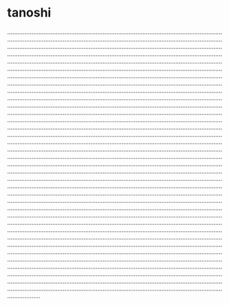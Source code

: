 # tanoshi
...................................................................................................................................................................................................................................................................................................................................................................................................................................................................................................................................................................................................................................................................................................................................................................................................................................................................................................................................................................................................................................................................................................................................................................................................................................................................................................................................................................................................................................................................................................................................................................................................................................................................................................................................................................................................................................................................................................................................................................................................................................................................................................................................................................................................................................................................................................................................................................................................................................................................................................................................................................................................................................................................................................................................................................................................................................................................................................................................................................................................................................................................................................................................................................................................................................................................................................................................................................................................................................................................................................................................................................................................................................................................................................................................................................................................................................................................................................................................................................................................................................................................................................................................................................................................................................................................................................................................................................................................................................................................................................................................................................................................................................................................